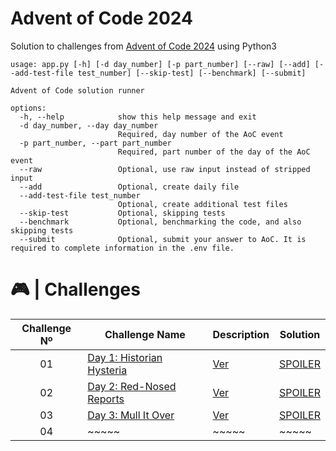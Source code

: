 # Advent of Code 2024

Solution to challenges from [Advent of Code 2024](https://adventofcode.com/2024/) using Python3

```
usage: app.py [-h] [-d day_number] [-p part_number] [--raw] [--add] [--add-test-file test_number] [--skip-test] [--benchmark] [--submit]

Advent of Code solution runner

options:
  -h, --help            show this help message and exit
  -d day_number, --day day_number
                        Required, day number of the AoC event
  -p part_number, --part part_number
                        Required, part number of the day of the AoC event
  --raw                 Optional, use raw input instead of stripped input
  --add                 Optional, create daily file
  --add-test-file test_number
                        Optional, create additional test files
  --skip-test           Optional, skipping tests
  --benchmark           Optional, benchmarking the code, and also skipping tests
  --submit              Optional, submit your answer to AoC. It is required to complete information in the .env file.
```

# 🎮 | Challenges

| Challenge Nº | Challenge Name                                                   | Description                                                                                     | Solution                                                                                          |
| :----------: | ---------------------------------------------------------------- | ----------------------------------------------------------------------------------------------- | ------------------------------------------------------------------------------------------------- |
|      01      | [Day 1: Historian Hysteria](https://adventofcode.com/2024/day/1) | [Ver](https://github.com/FabianAlvaradoDonoso/adventofcode/tree/main/2024/data/day01/README.md) | [SPOILER](https://github.com/FabianAlvaradoDonoso/adventofcode/blob/main/2024/solutions/day01.py) |
|      02      | [Day 2: Red-Nosed Reports](https://adventofcode.com/2024/day/2)  | [Ver](https://github.com/FabianAlvaradoDonoso/adventofcode/tree/main/2024/data/day02/README.md) | [SPOILER](https://github.com/FabianAlvaradoDonoso/adventofcode/blob/main/2024/solutions/day02.py) |
|      03      | [Day 3: Mull It Over](https://adventofcode.com/2024/day/3)       | [Ver](https://github.com/FabianAlvaradoDonoso/adventofcode/tree/main/2024/data/day03/README.md) | [SPOILER](https://github.com/FabianAlvaradoDonoso/adventofcode/blob/main/2024/solutions/day03.py) |
|      04      | ~~~~~                                                            | ~~~~~                                                                                           | ~~~~~                                                                                             |
